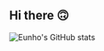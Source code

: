 ## Hi there 🙃
![Eunho's GitHub stats](https://github-readme-stats.vercel.app/api?username=Lcheck&theme=default&show_icons=true)
